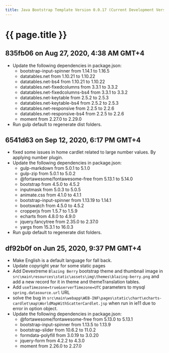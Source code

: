 ```yaml
---
title: Java Bootstrap Template Version 0.0.17 (Current Development Version)
---
```

# {{ page.title }}

## 835fb06 on Aug 27, 2020, 4:38 AM GMT+4
- Update the following dependencies in package.json:
    - bootstrap-input-spinner from 1.14.1 to 1.16.5
    - datatables.net from 1.10.21 to 1.10.22
    - datatables.net-bs4 from 1.10.21 to 1.10.22
    - datatables.net-fixedcolumns from 3.3.1 to 3.3.2
    - datatables.net-fixedcolumns-bs4 from 3.3.1 to 3.3.2
    - datatables.net-keytable from 2.5.2 to 2.5.3
    - datatables.net-keytable-bs4 from 2.5.2 to 2.5.3
    - datatables.net-responsive from 2.2.5 to 2.2.6
    - datatables.net-responsive-bs4 from 2.2.5 to 2.2.6
    - moment from 2.27.0 to 2.29.0
- Run gulp default to regenerate dist folders.

## 6541d63 on Sep 12, 2020, 6:17 PM GMT+4
- fixed some issues in home cardlet related to large number values. By applying 
number plugin.
- Update the following dependencies in package.json:
    - gulp-markdown from 5.0.1 to 5.1.0
    - gulp-zip from 5.0.1 to 5.0.2
    - @fortawesome/fontawesome-free from 5.13.1 to 5.14.0
    - bootstrap from 4.5.0 to 4.5.2
    - inputmask from 5.0.3 to 5.0.5
    - animate.css from 4.1.0 to 4.1.1
    - bootstrap-input-spinner from 1.13.19 to 1.14.1
    - bootswatch from 4.5.0 to 4.5.2
    - cropperjs from 1.5.7 to 1.5.9
    - echarts from 4.8.0 to 4.9.0
    - jquery.fancytree from 2.35.0 to 2.37.0
    - yargs from 15.3.1 to 16.0.3
- Run gulp default to regenerate dist folders.

## df92b0f on Jun 25, 2020, 9:37 PM GMT+4
- Make English is a default language for fall back.
- Update copyright year for some static pages
- Add Devextreme `Blazing Berry` bootstrap theme and thumbnail image in `src\main\resources\static\assets\img\themes\blazing-berry.png`
and add a new record for it in theme and themeTranslation tables.
- Add `useTimezone=true&serverTimezone=UTC` parameters to mysql `spring.datasource.url` URL
- solve the bug in `src\main\webapp\WEB-INF\pages\static\chart\echarts-cardlet\map\WorldMapWithScatterCardlet.jsp`
 when run in ie11 due to error in option object.
- Update the following dependencies in package.json:
    - @fortawesome/fontawesome-free from 5.13.0 to 5.13.1
    - bootstrap-input-spinner from 1.13.5 to 1.13.9
    - bootstrap-slider from 10.6.2 to 11.0.2
    - formdata-polyfill from 3.0.19 to 3.0.20
    - jquery-form from 4.2.2 to 4.3.0
    - moment from 2.26.0 to 2.27.0
